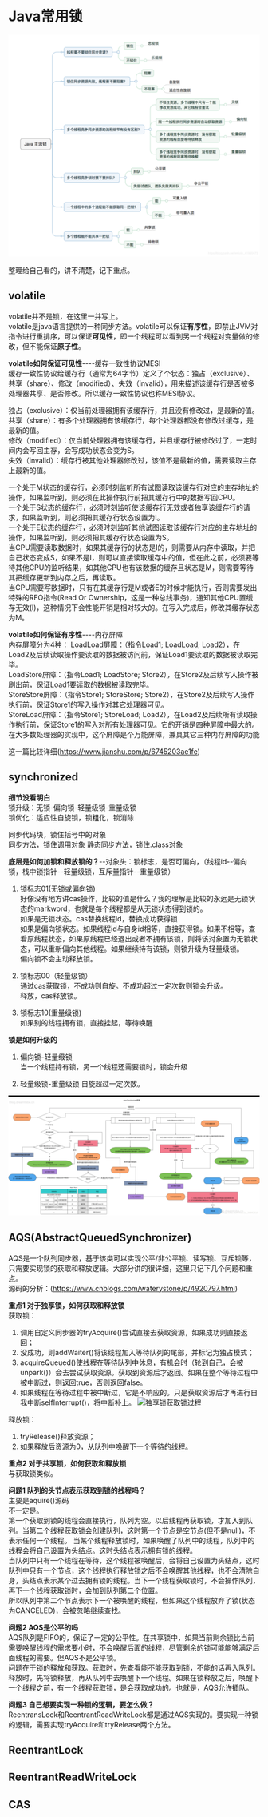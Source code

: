 # Java常用锁
![java主流锁](https://github.com/Adams112/jdk-reading/blob/master/images/20190616200439354_.png 'java主流锁')

整理给自己看的，讲不清楚，记下重点。  
## volatile
volatile并不是锁，在这里一并写上。  
volatile是java语言提供的一种同步方法。volatile可以保证**有序性**，即禁止JVM对指令进行重排序，可以保证**可见性**，即一个线程可以看到另一个线程对变量做的修改，但不能保证**原子性**。  
  
**volatile如何保证可见性**----缓存一致性协议MESI  
缓存一致性协议给缓存行（通常为64字节）定义了个状态：独占（exclusive）、共享（share）、修改（modified）、失效（invalid），用来描述该缓存行是否被多处理器共享、是否修改。所以缓存一致性协议也称MESI协议。

独占（exclusive）：仅当前处理器拥有该缓存行，并且没有修改过，是最新的值。  
共享（share）：有多个处理器拥有该缓存行，每个处理器都没有修改过缓存，是最新的值。  
修改（modified）：仅当前处理器拥有该缓存行，并且缓存行被修改过了，一定时间内会写回主存，会写成功状态会变为S。  
失效（invalid）：缓存行被其他处理器修改过，该值不是最新的值，需要读取主存上最新的值。  

一个处于M状态的缓存行，必须时刻监听所有试图读取该缓存行对应的主存地址的操作，如果监听到，则必须在此操作执行前把其缓存行中的数据写回CPU。  
一个处于S状态的缓存行，必须时刻监听使该缓存行无效或者独享该缓存行的请求，如果监听到，则必须把其缓存行状态设置为I。  
一个处于E状态的缓存行，必须时刻监听其他试图读取该缓存行对应的主存地址的操作，如果监听到，则必须把其缓存行状态设置为S。  
当CPU需要读取数据时，如果其缓存行的状态是I的，则需要从内存中读取，并把自己状态变成S，如果不是I，则可以直接读取缓存中的值，但在此之前，必须要等待其他CPU的监听结果，如其他CPU也有该数据的缓存且状态是M，则需要等待其把缓存更新到内存之后，再读取。  
当CPU需要写数据时，只有在其缓存行是M或者E的时候才能执行，否则需要发出特殊的RFO指令(Read Or Ownership，这是一种总线事务)，通知其他CPU置缓存无效(I)，这种情况下会性能开销是相对较大的。在写入完成后，修改其缓存状态为M。  

**volatile如何保证有序性**----内存屏障  
内存屏障分为4种：
LoadLoad屏障：（指令Load1; LoadLoad; Load2），在Load2及后续读取操作要读取的数据被访问前，保证Load1要读取的数据被读取完毕。  
LoadStore屏障：（指令Load1; LoadStore; Store2），在Store2及后续写入操作被刷出前，保证Load1要读取的数据被读取完毕。  
StoreStore屏障：（指令Store1; StoreStore; Store2），在Store2及后续写入操作执行前，保证Store1的写入操作对其它处理器可见。  
StoreLoad屏障：（指令Store1; StoreLoad; Load2），在Load2及后续所有读取操作执行前，保证Store1的写入对所有处理器可见。它的开销是四种屏障中最大的。在大多数处理器的实现中，这个屏障是个万能屏障，兼具其它三种内存屏障的功能  

这一篇比较详细(https://www.jianshu.com/p/6745203ae1fe)

## synchronized
**细节没看明白**  
锁升级：无锁-偏向锁-轻量级锁-重量级锁  
锁优化：适应性自旋锁，锁粗化，锁消除    

同步代码块，锁住括号中的对象  
同步方法，锁住调用对象
静态同步方法，锁住.class对象  

**底层是如何加锁和释放锁的？**--对象头：锁标志，是否可偏向，（线程id--偏向锁，栈中锁指针--轻量级锁，互斥量指针--重量级锁）  
1. 锁标志01(无锁或偏向锁)  
好像没有地方讲cas操作，比较的值是什么？我的理解是比较的永远是无锁状态的markword，也就是每个线程都是从无锁状态得到锁的。  
如果是无锁状态。cas替换线程id，替换成功获得锁  
如果是偏向锁状态。如果线程id与自身id相等，直接获得锁。如果不相等，查看原线程状态，如果原线程已经退出或者不拥有该锁，则将该对象置为无锁状态，可以重新偏向其他线程。如果继续持有该锁，则锁升级为轻量级锁。  
偏向锁不会主动释放锁。  

2. 锁标志00（轻量级锁）  
通过cas获取锁，不成功则自旋。不成功超过一定次数则锁会升级。  
释放，cas释放锁。  

3. 锁标志10(重量级锁)  
如果别的线程拥有锁，直接挂起，等待唤醒

**锁是如何升级的**  
1. 偏向锁-轻量级锁  
当一个线程持有锁，另一个线程还需要锁时，锁会升级  

2. 轻量级锁-重量级锁
自旋超过一定次数。

![synchronized加锁过程](https://github.com/Adams112/jdk-reading/blob/master/images/20180908110545722.png 'synchronized加锁过程')

## AQS(AbstractQueuedSynchronizer)
AQS是一个队列同步器，基于该类可以实现公平/非公平锁、读写锁、互斥锁等，只需要实现锁的获取和释放逻辑。大部分讲的很详细，这里只记下几个问题和重点。  
源码的分析：(https://www.cnblogs.com/waterystone/p/4920797.html)  

**重点1 对于独享锁，如何获取和释放锁**  
获取锁：
1. 调用自定义同步器的tryAcquire()尝试直接去获取资源，如果成功则直接返回；
2. 没成功，则addWaiter()将该线程加入等待队列的尾部，并标记为独占模式；
3. acquireQueued()使线程在等待队列中休息，有机会时（轮到自己，会被unpark()）会去尝试获取资源。获取到资源后才返回。如果在整个等待过程中被中断过，则返回true，否则返回false。
4. 如果线程在等待过程中被中断过，它是不响应的。只是获取资源后才再进行自我中断selfInterrupt()，将中断补上。
![独享锁获取锁过程](https://images2015.cnblogs.com/blog/721070/201511/721070-20151102145743461-623794326.png '独享锁获取锁过程')

释放锁：
1. tryRelease()释放资源；
2. 如果释放后资源为0，从队列中唤醒下一个等待的线程。

**重点2 对于共享锁，如何获取和释放锁**  
与获取锁类似。

**问题1 队列的头节点表示获取到锁的线程吗？**  
主要是aquire()源码  
不一定是。  
第一个获取到锁的线程会直接执行，队列为空。以后线程再获取锁，才加入到队列。当第二个线程获取锁会创建队列，这时第一个节点是空节点(但不是null)，不表示任何一个线程。 
当某个线程释放锁时，如果唤醒了队列中的线程，队列中的线程会将自己设置为头结点。这时头结点表示拥有锁的线程。  
当队列中只有一个线程在等待，这个线程被唤醒后，会将自己设置为头结点，这时队列中只有一个节点，这个线程执行释放锁之后不会唤醒其他线程，也不会清除自身，头结点表示某个过去拥有锁的线程。当下一个线程获取锁时，不会操作队列，再下一个线程获取锁时，会加到队列第二个位置。  
所以队列中第二个节点表示下一个被唤醒的线程，但如果这个线程放弃了锁(状态为CANCELED)，会被忽略继续查找。  

**问题2 AQS是公平的吗**  
AQS队列是FIFO的，保证了一定的公平性。在共享锁中，如果当前剩余锁比当前需要唤醒线程的需求要小时，不会唤醒后面的线程，尽管剩余的锁可能能够满足后面线程的需要。但AQS不是公平锁。  
问题在于锁的释放和获取。获取时，先查看能不能获取到锁，不能的话再入队列。释放时，先将锁释放，再从队列中去唤醒下一个线程。如果在锁释放之后，唤醒下一个线程之前，有一个线程获取锁，是会获取成功的。也就是，AQS允许插队。  

**问题3 自己想要实现一种锁的逻辑，要怎么做？**  
ReentransLock和ReentrantReadWriteLock都是通过AQS实现的。要实现一种锁的逻辑，需要实现tryAcquire和tryRelease两个方法。 

## ReentrantLock

## ReentrantReadWriteLock

## CAS
